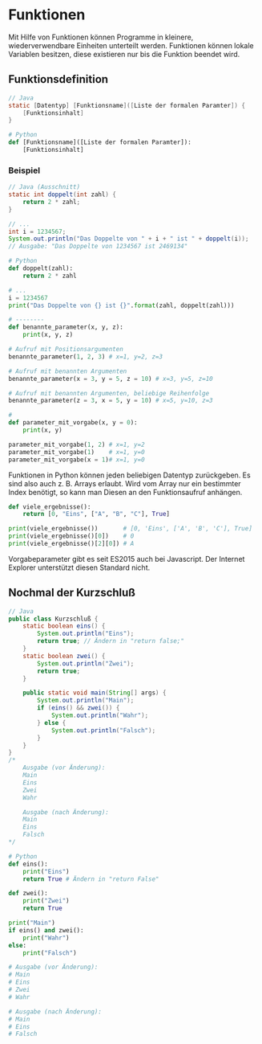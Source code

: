 # Funktionen
Mit Hilfe von Funktionen können Programme in kleinere, wiederverwendbare Einheiten unterteilt werden. Funktionen können lokale Variablen besitzen, diese existieren nur bis die Funktion beendet wird.

## Funktionsdefinition
```JAVA
// Java
static [Datentyp] [Funktionsname]([Liste der formalen Paramter]) {
    [Funktionsinhalt]
}
```

```PYTHON
# Python
def [Funktionsname]([Liste der formalen Paramter]):
    [Funktionsinhalt]
```

### Beispiel
```JAVA
// Java (Ausschnitt)
static int doppelt(int zahl) {
    return 2 * zahl;
}

// ...
int i = 1234567;
System.out.println("Das Doppelte von " + i + " ist " + doppelt(i));
// Ausgabe: "Das Doppelte von 1234567 ist 2469134"
```

```PYTHON
# Python
def doppelt(zahl):
    return 2 * zahl

# ...
i = 1234567
print("Das Doppelte von {} ist {}".format(zahl, doppelt(zahl)))

# --------
def benannte_parameter(x, y, z):
    print(x, y, z)

# Aufruf mit Positionsargumenten
benannte_parameter(1, 2, 3) # x=1, y=2, z=3

# Aufruf mit benannten Argumenten
benannte_parameter(x = 3, y = 5, z = 10) # x=3, y=5, z=10

# Aufruf mit benannten Argumenten, beliebige Reihenfolge
benannte_parameter(z = 3, x = 5, y = 10) # x=5, y=10, z=3

#
def parameter_mit_vorgabe(x, y = 0):
    print(x, y)

parameter_mit_vorgabe(1, 2) # x=1, y=2
parameter_mit_vorgabe(1)    # x=1, y=0
parameter_mit_vorgabe(x = 1)# x=1, y=0
```

Funktionen in Python können jeden beliebigen Datentyp zurückgeben. Es sind also auch z. B. Arrays erlaubt. Wird vom Array nur ein bestimmter Index benötigt, so kann man Diesen an den Funktionsaufruf anhängen.

```PYTHON
def viele_ergebnisse():
    return [0, "Eins", ["A", "B", "C"], True]

print(viele_ergebnisse())       # [0, 'Eins', ['A', 'B', 'C'], True]
print(viele_ergebnisse()[0])    # 0
print(viele_ergebnisse()[2][0]) # A
```

Vorgabeparameter gibt es seit ES2015 auch bei Javascript. Der Internet Explorer unterstützt diesen Standard nicht.

## Nochmal der Kurzschluß
```JAVA
// Java
public class Kurzschluß {
    static boolean eins() {
        System.out.println("Eins");
        return true; // Ändern in "return false;"
    }
    static boolean zwei() {
        System.out.println("Zwei");
        return true;
    }

    public static void main(String[] args) {
        System.out.println("Main");
        if (eins() && zwei()) {
            System.out.println("Wahr");
        } else {
            System.out.println("Falsch");
        }
    }
}
/*
    Ausgabe (vor Änderung):
    Main
    Eins
    Zwei
    Wahr

    Ausgabe (nach Änderung):
    Main
    Eins
    Falsch
*/
```

```PYTHON
# Python
def eins():
    print("Eins")
    return True # Ändern in "return False"

def zwei():
    print("Zwei")
    return True

print("Main")
if eins() and zwei():
    print("Wahr")
else:
    print("Falsch")

# Ausgabe (vor Änderung):
# Main
# Eins
# Zwei
# Wahr

# Ausgabe (nach Änderung):
# Main
# Eins
# Falsch
```
